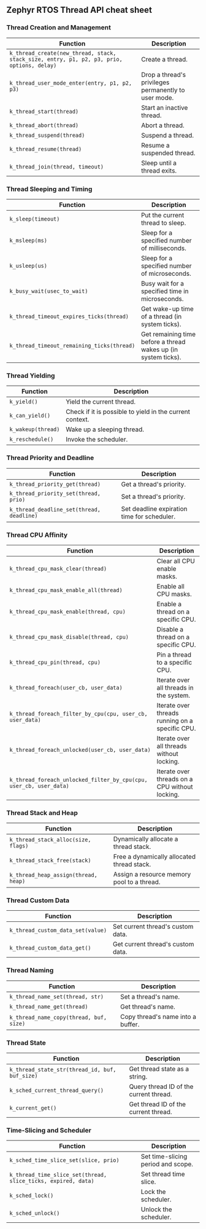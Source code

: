 ## Zephyr RTOS Thread API cheat sheet

### Thread Creation and Management

| Function | Description |
|----------|-------------|
| `k_thread_create(new_thread, stack, stack_size, entry, p1, p2, p3, prio, options, delay)` | Create a thread. |
| `k_thread_user_mode_enter(entry, p1, p2, p3)` | Drop a thread's privileges permanently to user mode. |
| `k_thread_start(thread)` | Start an inactive thread. |
| `k_thread_abort(thread)` | Abort a thread. |
| `k_thread_suspend(thread)` | Suspend a thread. |
| `k_thread_resume(thread)` | Resume a suspended thread. |
| `k_thread_join(thread, timeout)` | Sleep until a thread exits. |

### Thread Sleeping and Timing

| Function | Description |
|----------|-------------|
| `k_sleep(timeout)` | Put the current thread to sleep. |
| `k_msleep(ms)` | Sleep for a specified number of milliseconds. |
| `k_usleep(us)` | Sleep for a specified number of microseconds. |
| `k_busy_wait(usec_to_wait)` | Busy wait for a specified time in microseconds. |
| `k_thread_timeout_expires_ticks(thread)` | Get wake-up time of a thread (in system ticks). |
| `k_thread_timeout_remaining_ticks(thread)` | Get remaining time before a thread wakes up (in system ticks). |

### Thread Yielding

| Function | Description |
|----------|-------------|
| `k_yield()` | Yield the current thread. |
| `k_can_yield()` | Check if it is possible to yield in the current context. |
| `k_wakeup(thread)` | Wake up a sleeping thread. |
| `k_reschedule()` | Invoke the scheduler. |

### Thread Priority and Deadline

| Function | Description |
|----------|-------------|
| `k_thread_priority_get(thread)` | Get a thread's priority. |
| `k_thread_priority_set(thread, prio)` | Set a thread's priority. |
| `k_thread_deadline_set(thread, deadline)` | Set deadline expiration time for scheduler. |

### Thread CPU Affinity

| Function | Description |
|----------|-------------|
| `k_thread_cpu_mask_clear(thread)` | Clear all CPU enable masks. |
| `k_thread_cpu_mask_enable_all(thread)` | Enable all CPU masks. |
| `k_thread_cpu_mask_enable(thread, cpu)` | Enable a thread on a specific CPU. |
| `k_thread_cpu_mask_disable(thread, cpu)` | Disable a thread on a specific CPU. |
| `k_thread_cpu_pin(thread, cpu)` | Pin a thread to a specific CPU. |
| `k_thread_foreach(user_cb, user_data)` | Iterate over all threads in the system. |
| `k_thread_foreach_filter_by_cpu(cpu, user_cb, user_data)` | Iterate over threads running on a specific CPU. |
| `k_thread_foreach_unlocked(user_cb, user_data)` | Iterate over all threads without locking. |
| `k_thread_foreach_unlocked_filter_by_cpu(cpu, user_cb, user_data)` | Iterate over threads on a CPU without locking. |

### Thread Stack and Heap

| Function | Description |
|----------|-------------|
| `k_thread_stack_alloc(size, flags)` | Dynamically allocate a thread stack. |
| `k_thread_stack_free(stack)` | Free a dynamically allocated thread stack. |
| `k_thread_heap_assign(thread, heap)` | Assign a resource memory pool to a thread. |

### Thread Custom Data

| Function | Description |
|----------|-------------|
| `k_thread_custom_data_set(value)` | Set current thread's custom data. |
| `k_thread_custom_data_get()` | Get current thread's custom data. |

### Thread Naming

| Function | Description |
|----------|-------------|
| `k_thread_name_set(thread, str)` | Set a thread's name. |
| `k_thread_name_get(thread)` | Get thread's name. |
| `k_thread_name_copy(thread, buf, size)` | Copy thread's name into a buffer. |

### Thread State

| Function | Description |
|----------|-------------|
| `k_thread_state_str(thread_id, buf, buf_size)` | Get thread state as a string. |
| `k_sched_current_thread_query()` | Query thread ID of the current thread. |
| `k_current_get()` | Get thread ID of the current thread. |

### Time-Slicing and Scheduler

| Function | Description |
|----------|-------------|
| `k_sched_time_slice_set(slice, prio)` | Set time-slicing period and scope. |
| `k_thread_time_slice_set(thread, slice_ticks, expired, data)` | Set thread time slice. |
| `k_sched_lock()` | Lock the scheduler. |
| `k_sched_unlock()` | Unlock the scheduler. |
